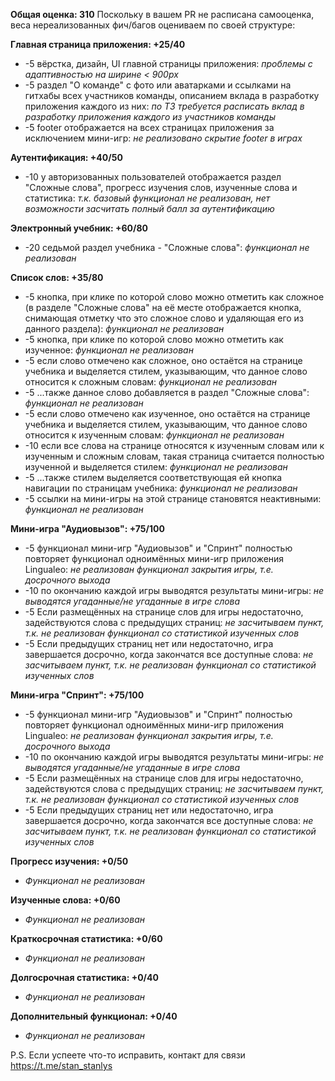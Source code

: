 **Общая оценка: 310**
Поскольку в вашем PR не расписана самооценка, веса нереализованных фич/багов оцениваем по своей структуре:

**Главная страница приложения: +25/40**
 - -5 вёрстка, дизайн, UI главной страницы приложения: _проблемы с адаптивностью на ширине < 900px_
 - -5 раздел "О команде" с фото или аватарками и ссылками на гитхабы всех участников команды, описанием вклада в разработку приложения каждого из них: _по ТЗ требуется расписать вклад в разработку приложения каждого из участников команды_
 - -5 footer отображается на всех страницах приложения за исключением мини-игр: _не реализовано скрытие footer в играх_

**Аутентификация: +40/50**
 - -10 у авторизованных пользователей отображается раздел "Сложные слова", прогресс изучения слов, изученные слова и статистика: _т.к. базовый функционал не реализован, нет возможности засчитать полный балл за аутентификацию_

**Электронный учебник: +60/80**
 - -20 седьмой раздел учебника - "Сложные слова": _функционал не реализован_

**Список слов: +35/80**
 - -5 кнопка, при клике по которой слово можно отметить как сложное (в разделе "Сложные слова" на её месте отображается кнопка, снимающая отметку что это сложное слово и удаляющая его из данного раздела): _функционал не реализован_
 - -5 кнопка, при клике по которой слово можно отметить как изученное: _функционал не реализован_
 - -5 если слово отмечено как сложное, оно остаётся на странице учебника и выделяется стилем, указывающим, что данное слово относится к сложным словам: _функционал не реализован_
 - -5 ...также данное слово добавляется в раздел "Сложные слова": _функционал не реализован_
 - -5 если слово отмечено как изученное, оно остаётся на странице учебника и выделяется стилем, указывающим, что данное слово относится к изученным словам: _функционал не реализован_
 - -10 если все слова на странице относятся к изученным словам или к изученным и сложным словам, такая страница считается полностью изученной и выделяется стилем: _функционал не реализован_
 - -5 ...также стилем выделяется соответствующая ей кнопка навигации по страницам учебника: _функционал не реализован_
 - -5 ссылки на мини-игры на этой странице становятся неактивными: _функционал не реализован_

**Мини-игра "Аудиовызов": +75/100**
 - -5 функционал мини-игр "Аудиовызов" и "Спринт" полностью повторяет функционал одноимённых мини-игр приложения Lingualeo: _не реализован функционал закрытия игры, т.е. досрочного выхода_
 - -10 по окончанию каждой игры выводятся результаты мини-игры: _не выводятся угаданные/не угаданные в игре слова_
 - -5 Если размещённых на странице слов для игры недостаточно, задействуются слова с предыдущих страниц: _не засчитываем пункт, т.к. не реализован функционал со статистикой изученных слов_
 - -5 Если предыдущих страниц нет или недостаточно, игра завершается досрочно, когда закончатся все доступные слова: _не засчитываем пункт, т.к. не реализован функционал со статистикой изученных слов_

**Мини-игра "Спринт": +75/100**
 - -5 функционал мини-игр "Аудиовызов" и "Спринт" полностью повторяет функционал одноимённых мини-игр приложения Lingualeo: _не реализован функционал закрытия игры, т.е. досрочного выхода_
 - -10 по окончанию каждой игры выводятся результаты мини-игры: _не выводятся угаданные/не угаданные в игре слова_
 - -5 Если размещённых на странице слов для игры недостаточно, задействуются слова с предыдущих страниц: _не засчитываем пункт, т.к. не реализован функционал со статистикой изученных слов_
 - -5 Если предыдущих страниц нет или недостаточно, игра завершается досрочно, когда закончатся все доступные слова: _не засчитываем пункт, т.к. не реализован функционал со статистикой изученных слов_

**Прогресс изучения: +0/50**
 - _Функционал не реализован_

**Изученные слова: +0/60**
 - _Функционал не реализован_

**Краткосрочная статистика: +0/60**
 - _Функционал не реализован_

**Долгосрочная статистика: +0/40**
 - _Функционал не реализован_

**Дополнительный функционал: +0/40**
 - _Функционал не реализован_

P.S. Если успеете что-то исправить, контакт для связи https://t.me/stan_stanlys

